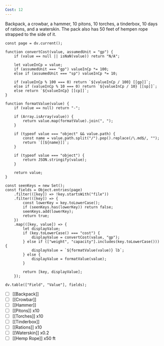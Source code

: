 ```yaml
---
Cost: 12
---
```

Backpack, a crowbar, a hammer, 10 pitons, 10 torches, a tinderbox, 10 days of rations, and a waterskin. The pack also has 50 feet of hempen rope strapped to the side of it.
```dataviewjs
const page = dv.current();

function convertCost(value, assumedUnit = "gp") {
    if (value == null || isNaN(value)) return "N/A";

    let valueInCp = value;
    if (assumedUnit === "gp") valueInCp *= 100;
    else if (assumedUnit === "sp") valueInCp *= 10;

    if (valueInCp % 100 === 0) return `${valueInCp / 100} [[gp]]`;
    else if (valueInCp % 10 === 0) return `${valueInCp / 10} [[sp]]`;
    else return `${valueInCp} [[cp]]`;
}

function formatValue(value) {
    if (value == null) return "-";

    if (Array.isArray(value)) {
        return value.map(formatValue).join(", ");
    }

    if (typeof value === "object" && value.path) {
        const name = value.path.split("/").pop().replace(/\.md$/, "");
        return `[[${name}]]`;
    }

    if (typeof value === "object") {
        return JSON.stringify(value);
    }

    return value;
}

const seenKeys = new Set();
const fields = Object.entries(page)
    .filter(([key]) => !key.startsWith("file"))
    .filter(([key]) => {
        const lowerKey = key.toLowerCase();
        if (seenKeys.has(lowerKey)) return false;
        seenKeys.add(lowerKey);
        return true;
    })
    .map(([key, value]) => {
        let displayValue;
        if (key.toLowerCase() === "cost") {
            displayValue = convertCost(value, "gp");
        } else if (["weight", "capacity"].includes(key.toLowerCase())) {
            displayValue = `${formatValue(value)} lb`;
        } else {
            displayValue = formatValue(value);
        }

        return [key, displayValue];
    });

dv.table(["Field", "Value"], fields);

```

- [ ] [[Backpack]]
- [ ] [[Crowbar]]
- [ ] [[Hammer]]
- [ ] [[Pitons]] x10
- [ ] [[Torches]] x10
- [ ] [[Tinderbox]]
- [ ] [[Rations]] x10
- [ ] [[Waterskin]] x0.2
- [ ] [[Hemp Rope]] x50 ft